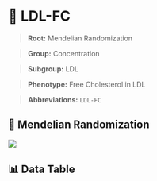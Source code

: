 # 🧪 LDL-FC

> **Root:** Mendelian Randomization

> **Group:** Concentration  

> **Subgroup:** LDL

> **Phenotype:** Free Cholesterol in LDL  

> **Abbreviations:** `LDL-FC`

## 🧬 Mendelian Randomization  

<img src="/MR/Figures/Inverse/LDLhengxianFC.png"/>


## 📊 Data Table


<CsvTableMRI src="/public/MR/Data/Inverse/LDLhengxianFC.csv"/>
